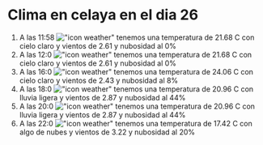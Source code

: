 # Clima en celaya en el dia 26

1. A las 11:58 !["icon weather"](http://openweathermap.org/img/w/01d.png) tenemos una temperatura de 21.68 C con cielo claro y  vientos de 2.61 y nubosidad al 0%
1. A las 12:0 !["icon weather"](http://openweathermap.org/img/w/01d.png) tenemos una temperatura de 21.68 C con cielo claro y  vientos de 2.61 y nubosidad al 0%
1. A las 16:0 !["icon weather"](http://openweathermap.org/img/w/02d.png) tenemos una temperatura de 24.06 C con cielo claro y  vientos de 2.43 y nubosidad al 8%
1. A las 18:0 !["icon weather"](http://openweathermap.org/img/w/10d.png) tenemos una temperatura de 20.96 C con lluvia ligera y  vientos de 2.87 y nubosidad al 44%
1. A las 20:0 !["icon weather"](http://openweathermap.org/img/w/10n.png) tenemos una temperatura de 20.96 C con lluvia ligera y  vientos de 2.87 y nubosidad al 44%
1. A las 22:0 !["icon weather"](http://openweathermap.org/img/w/02n.png) tenemos una temperatura de 17.42 C con algo de nubes y  vientos de 3.22 y nubosidad al 20%
